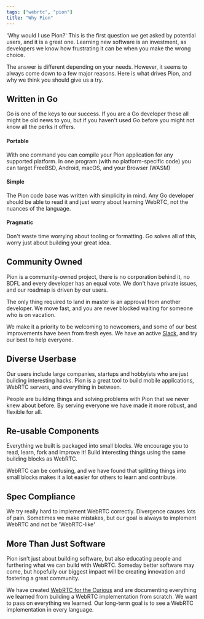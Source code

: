 ```yaml
---
tags: ["webrtc", "pion"]
title: "Why Pion"
---
```

'Why would I use Pion?' This is the first question we get asked by potential users, and it is a great one. Learning new software is an investment, as developers we know how frustrating it can be when you make the wrong choice.

The answer is different depending on your needs. However, it seems to always come down to a few major reasons. Here is what drives Pion, and why we think you should give us a try.

## Written in Go
Go is one of the keys to our success. If you are a Go developer these all might be old news to you, but if you haven't used Go before you might not know all the perks it offers.

#### Portable
With one command you can compile your Pion application for any supported platform. In one program (with no platform-specific code) you can target FreeBSD, Android, macOS, and your Browser (WASM)

#### Simple
The Pion code base was written with simplicity in mind. Any Go developer should be able to read it and just worry about learning WebRTC, not the nuances of the language.

#### Pragmatic
Don't waste time worrying about tooling or formatting. Go solves all of this, worry just about building your great idea.

## Community Owned
Pion is a community-owned project, there is no corporation behind it, no BDFL and every developer has an equal vote. We don't have private issues, and our roadmap is driven by our users.

The only thing required to land in master is an approval from another developer. We move fast, and you are never blocked waiting for someone who is on vacation.

We make it a priority to be welcoming to newcomers, and some of our best improvements have been from fresh eyes. We have an active [Slack](../../slack), and try our best to help everyone.

## Diverse Userbase
Our users include large companies, startups and hobbyists who are just building interesting hacks. Pion is a great tool to build mobile applications, WebRTC servers, and everything in between.

People are building things and solving problems with Pion that we never knew about before. By serving everyone we have made it more robust, and flexible for all.

## Re-usable Components
Everything we built is packaged into small blocks. We encourage you to read, learn, fork and improve it! Build interesting things using the same building blocks as WebRTC.

WebRTC can be confusing, and we have found that splitting things into small blocks makes it a lot easier for others to learn and contribute.

## Spec Compliance
We try really hard to implement WebRTC correctly. Divergence causes lots of pain. Sometimes we make mistakes, but our goal is always to implement WebRTC and not be 'WebRTC-like'

## More Than Just Software
Pion isn't just about building software, but also educating people and furthering what we can build with WebRTC. Someday better software may come, but hopefully our biggest impact will be creating innovation and fostering a great community.

We have created [WebRTC for the Curious](https://webrtcforthecurious.com) and are documenting everything we learned from building a WebRTC implementation from scratch. We want to pass on everything we learned. Our long-term goal is to see a WebRTC implementation in every language.
